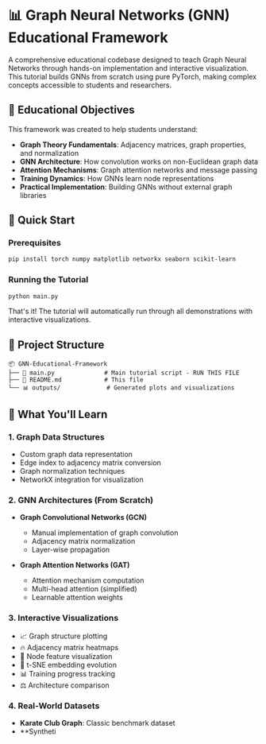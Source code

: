 # 📊 Graph Neural Networks (GNN) Educational Framework

A comprehensive educational codebase designed to teach Graph Neural Networks through hands-on implementation and interactive visualization. This tutorial builds GNNs from scratch using pure PyTorch, making complex concepts accessible to students and researchers.

## 🎯 Educational Objectives

This framework was created to help students understand:
- **Graph Theory Fundamentals**: Adjacency matrices, graph properties, and normalization
- **GNN Architecture**: How convolution works on non-Euclidean graph data
- **Attention Mechanisms**: Graph attention networks and message passing
- **Training Dynamics**: How GNNs learn node representations
- **Practical Implementation**: Building GNNs without external graph libraries

## 🚀 Quick Start

### Prerequisites
```bash
pip install torch numpy matplotlib networkx seaborn scikit-learn
```

### Running the Tutorial
```bash
python main.py
```

That's it! The tutorial will automatically run through all demonstrations with interactive visualizations.

## 📁 Project Structure

```
📦 GNN-Educational-Framework
├── 📄 main.py              # Main tutorial script - RUN THIS FILE
├── 📄 README.md            # This file
└── 📊 outputs/             # Generated plots and visualizations
```

## 🧠 What You'll Learn

### 1. **Graph Data Structures**
- Custom graph data representation
- Edge index to adjacency matrix conversion
- Graph normalization techniques
- NetworkX integration for visualization

### 2. **GNN Architectures (From Scratch)**
- **Graph Convolutional Networks (GCN)**
  - Manual implementation of graph convolution
  - Adjacency matrix normalization
  - Layer-wise propagation
  
- **Graph Attention Networks (GAT)**
  - Attention mechanism computation
  - Multi-head attention (simplified)
  - Learnable attention weights

### 3. **Interactive Visualizations**
- 📈 Graph structure plotting
- 🔥 Adjacency matrix heatmaps
- 🎨 Node feature visualization
- 📍 t-SNE embedding evolution
- 📊 Training progress tracking
- ⚖️ Architecture comparison

### 4. **Real-World Datasets**
- **Karate Club Graph**: Classic benchmark dataset
- **Syntheti
